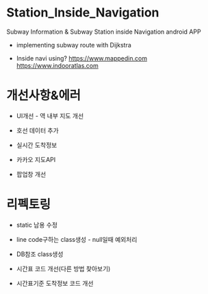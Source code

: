 # Station_Inside_Navigation
Subway Information & Subway Station inside Navigation android APP

* implementing subway route with Dijkstra

* Inside navi using?
 <https://www.mappedin.com>
 <https://www.indooratlas.com>

# 개선사항&에러
* UI개선 - 역 내부 지도 개선

* 호선 데이터 추가
* 실시간 도착정보
* 카카오 지도API
* 팝업창 개선


# 리펙토링
* static 남용 수정
* line code구하는 class생성 - null일때 예외처리
* DB참조 class생성

* 시간표 코드 개선(다른 방법 찾아보기)
* 시간표기준 도착정보 코드 개선

